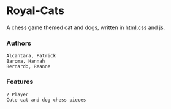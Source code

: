 # Royal-Cats

A chess game themed cat and dogs, written in html,css and js.

### Authors

    Alcantara, Patrick
    Baroma, Hannah
    Bernardo, Reanne

### Features

    2 Player
    Cute cat and dog chess pieces

